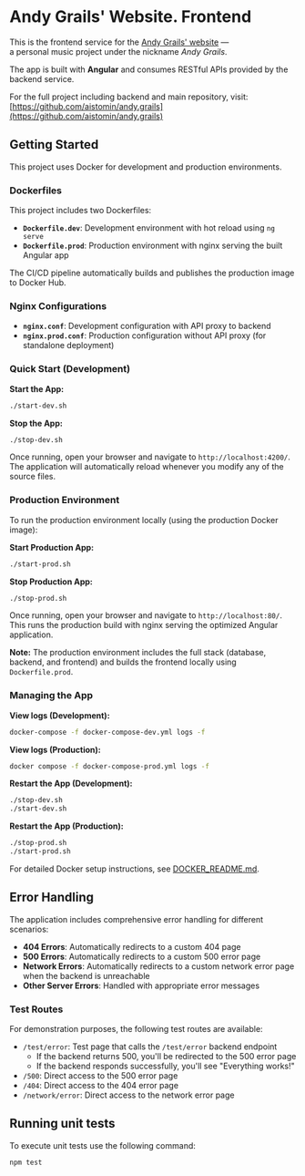 # Andy Grails' Website. Frontend

This is the frontend service for the [Andy Grails' website](https://andy-grails.de/) —  
a personal music project under the nickname _Andy Grails_.

The app is built with **Angular** and consumes RESTful APIs provided by the backend service.

For the full project including backend and main repository, visit:  
[https://github.com/aistomin/andy.grails](https://github.com/aistomin/andy.grails)

## Getting Started

This project uses Docker for development and production environments.

### Dockerfiles

This project includes two Dockerfiles:

- **`Dockerfile.dev`**: Development environment with hot reload using `ng serve`
- **`Dockerfile.prod`**: Production environment with nginx serving the built Angular app

The CI/CD pipeline automatically builds and publishes the production image to Docker Hub.

### Nginx Configurations

- **`nginx.conf`**: Development configuration with API proxy to backend
- **`nginx.prod.conf`**: Production configuration without API proxy (for standalone deployment)

### Quick Start (Development)

**Start the App:**

```bash
./start-dev.sh
```

**Stop the App:**

```bash
./stop-dev.sh
```

Once running, open your browser and navigate to `http://localhost:4200/`. The application will automatically reload whenever you modify any of the source files.

### Production Environment

To run the production environment locally (using the production Docker image):

**Start Production App:**

```bash
./start-prod.sh
```

**Stop Production App:**

```bash
./stop-prod.sh
```

Once running, open your browser and navigate to `http://localhost:80/`. This runs the production build with nginx serving the optimized Angular application.

**Note:** The production environment includes the full stack (database, backend, and frontend) and builds the frontend locally using `Dockerfile.prod`.

### Managing the App

**View logs (Development):**

```bash
docker-compose -f docker-compose-dev.yml logs -f
```

**View logs (Production):**

```bash
docker compose -f docker-compose-prod.yml logs -f
```

**Restart the App (Development):**

```bash
./stop-dev.sh
./start-dev.sh
```

**Restart the App (Production):**

```bash
./stop-prod.sh
./start-prod.sh
```

For detailed Docker setup instructions, see [DOCKER_README.md](DOCKER_README.md).

## Error Handling

The application includes comprehensive error handling for different scenarios:

- **404 Errors**: Automatically redirects to a custom 404 page
- **500 Errors**: Automatically redirects to a custom 500 error page
- **Network Errors**: Automatically redirects to a custom network error page when the backend is unreachable
- **Other Server Errors**: Handled with appropriate error messages

### Test Routes

For demonstration purposes, the following test routes are available:

- `/test/error`: Test page that calls the `/test/error` backend endpoint
  - If the backend returns 500, you'll be redirected to the 500 error page
  - If the backend responds successfully, you'll see "Everything works!"
- `/500`: Direct access to the 500 error page
- `/404`: Direct access to the 404 error page
- `/network/error`: Direct access to the network error page

## Running unit tests

To execute unit tests use the following command:

```bash
npm test
```
